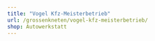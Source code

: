 ```yaml
---
title: "Vogel Kfz-Meisterbetrieb"
url: /grossenkneten/vogel-kfz-meisterbetrieb/
shop: Autowerkstatt
---
```

